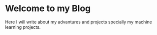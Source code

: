 # Welcome to my Blog
Here I will write about my advantures and projects specially my machine learning projects.
